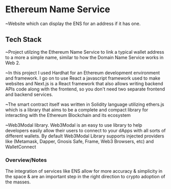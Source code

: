# Ethereum Name Service
~Website which can display the ENS for an address if it has one.


## Tech Stack
~Project utilzing the Ethereum Name Service to link a typical wallet address to a more a simple name, similar to how the Domain Name Service works in Web 2.

~In this project I used Hardhat for an Ethereum development environment and framework. I go on to use React a javascript framework used to make websites and Next.js is a React framework that also allows writing backend APIs code along with the frontend, so you don't need two separate frontend and backend services.

~The smart contract itself was written in Solidity language utilizing ethers.js which is a library that aims to be a complete and compact library for interacting with the Ethereum Blockchain and its ecosystem

~Web3Modal library. Web3Modal is an easy to use library to help developers easily allow their users to connect to your dApps with all sorts of different wallets. By default Web3Modal Library supports injected providers like (Metamask, Dapper, Gnosis Safe, Frame, Web3 Browsers, etc) and WalletConnect

### Overview/Notes
The integration of services like ENS allow for more accuracy & simplicity in the space & are an important step in the right direction to crypto adoption of the masses.

